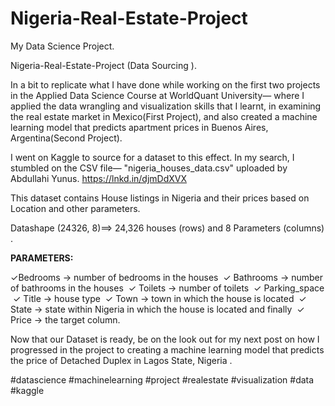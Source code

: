 # Nigeria-Real-Estate-Project

My Data Science Project.  

Nigeria-Real-Estate-Project (Data Sourcing ).

In  a bit to replicate what I have done while 
working on the first two projects in the Applied 
Data Science Course at WorldQuant University— 
where I applied the data wrangling and visualization 
skills that I learnt, in examining the real estate market 
in Mexico(First Project), and also created a machine learning 
model that predicts apartment prices in Buenos Aires, 
Argentina(Second Project).  

I went on Kaggle  to source for a dataset to this effect. 
In my search, I stumbled on the CSV file— "nigeria_houses_data.csv" 
uploaded by Abdullahi Yunus.  https://lnkd.in/djmDdXVX  

This dataset contains House listings in Nigeria and their prices based 
on Location and other parameters.  

Datashape (24326, 8)==> 24,326 houses (rows) and 8 Parameters (columns) . 
 
**PARAMETERS:**

✓Bedrooms -> number of bedrooms in the houses ‌
✓ Bathrooms -> number of bathrooms in the houses ‌
✓ Toilets -> number of toilets  ‌
✓ Parking_space ‌
✓ Title -> house type ‌
✓ Town -> town in which the house is located ‌
✓ State -> state within Nigeria in which the house is located and finally ‌
✓ Price -> the target column.  

Now that our Dataset is ready, be on the look out for  my next post on how 
I progressed in the project to creating a machine learning model that 
predicts the price of Detached Duplex in Lagos State, Nigeria .   

#datascience #machinelearning #project #realestate 
#visualization #data #kaggle 
